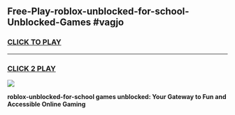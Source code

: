 
## Free-Play-roblox-unblocked-for-school-Unblocked-Games #vagjo
<h3>
<a href="https://news.freeplayer.one?title=roblox-unblocked-for-school&ref=8M">CLICK TO PLAY</a></h3>
<hr>

<h3>
<a href="https://news.freeplayer.one?title=roblox-unblocked-for-school&ref=8M">CLICK 2 PLAY</a>
  
</h3>

<a href="https://news.freeplayer.one?title=roblox-unblocked-for-school&ref=8M"><img src="https://clearcache.store/games.png"></a>


**roblox-unblocked-for-school games unblocked: Your Gateway to Fun and Accessible Online Gaming**
